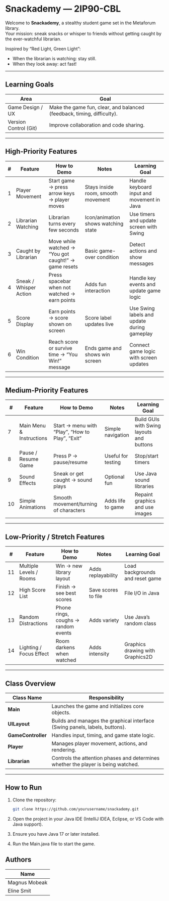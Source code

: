 # Snackademy — 2IP90-CBL

Welcome to **Snackademy**, a stealthy student game set in the Metaforum library.  
Your mission: sneak snacks or whisper to friends without getting caught by the ever-watchful librarian.

Inspired by “Red Light, Green Light”:
- When the librarian is watching: stay still.  
- When they look away: act fast!

---

## Learning Goals

| Area                     | Goal                                                                 |
|---------------------------|----------------------------------------------------------------------|
| Game Design / UX          | Make the game fun, clear, and balanced (feedback, timing, difficulty). |
| Version Control (Git)     | Improve collaboration and code sharing.                              |

---

## High-Priority Features

| # | Feature                  | How to Demo                                                  | Notes                                      | Learning Goal                                      |
|---|--------------------------|---------------------------------------------------------------|--------------------------------------------|----------------------------------------------------|
| 1 | Player Movement          | Start game → press arrow keys → player moves                 | Stays inside room, smooth movement         | Handle keyboard input and movement in Java         |
| 2 | Librarian Watching       | Librarian turns every few seconds                            | Icon/animation shows watching state        | Use timers and update screen with Swing            |
| 3 | Caught by Librarian      | Move while watched → “You got caught!” → game resets         | Basic game-over condition                  | Detect actions and show messages                   |
| 4 | Sneak / Whisper Action   | Press spacebar when not watched → earn points                | Adds fun interaction                       | Handle key events and update game logic            |
| 5 | Score Display            | Earn points → score shown on screen                          | Score label updates live                   | Use Swing labels and update during gameplay        |
| 6 | Win Condition            | Reach score or survive time → “You Win!” message             | Ends game and shows win screen             | Connect game logic with screen updates             |

---

## Medium-Priority Features

| # | Feature                  | How to Demo                                                  | Notes                                      | Learning Goal                                      |
|---|--------------------------|---------------------------------------------------------------|--------------------------------------------|----------------------------------------------------|
| 7 | Main Menu & Instructions | Start → menu with “Play”, “How to Play”, “Exit”              | Simple navigation                          | Build GUIs with Swing layouts and buttons          |
| 8 | Pause / Resume Game      | Press P → pause/resume                                       | Useful for testing                         | Stop/start timers                                  |
| 9 | Sound Effects            | Sneak or get caught → sound plays                            | Optional fun                               | Use Java sound libraries                           |
|10 | Simple Animations        | Smooth movement/turning of characters                        | Adds life to game                          | Repaint graphics and use images                    |

---

## Low-Priority / Stretch Features

| # | Feature                  | How to Demo                                                  | Notes                                      | Learning Goal                                      |
|---|--------------------------|---------------------------------------------------------------|--------------------------------------------|----------------------------------------------------|
|11 | Multiple Levels / Rooms  | Win → new library layout                                     | Adds replayability                         | Load backgrounds and reset game                    |
|12 | High Score List          | Finish → see best scores                                     | Save scores to file                        | File I/O in Java                                   |
|13 | Random Distractions      | Phone rings, coughs → random events                          | Adds variety                               | Use Java’s random class                            |
|14 | Lighting / Focus Effect  | Room darkens when watched                                    | Adds intensity                             | Graphics drawing with Graphics2D                   |

---

## Class Overview

| Class Name     | Responsibility |
|----------------|----------------|
| **Main**           | Launches the game and initializes core objects. |
| **UILayout**       | Builds and manages the graphical interface (Swing panels, labels, buttons). |
| **GameController** | Handles input, timing, and game state logic. |
| **Player**         | Manages player movement, actions, and rendering. |
| **Librarian**      | Controls the attention phases and determines whether the player is being watched. |

---

## How to Run

1. Clone the repository:
   ```bash
   git clone https://github.com/yourusername/snackademy.git

2. Open the project in your Java IDE (IntelliJ IDEA, Eclipse, or VS Code with Java support).

3. Ensure you have Java 17 or later installed.

4. Run the Main.java file to start the game.

## Authors

| Name          | 
| ------------- | 
| Magnus Mobeak |  
| Eline Smit    | 
